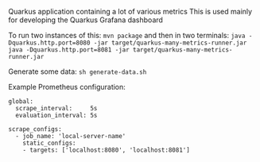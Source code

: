 Quarkus application containing a lot of various metrics
This is used mainly for developing the Quarkus Grafana dashboard

To run two instances of this:
`mvn package`
and then in two terminals:
`java -Dquarkus.http.port=8080 -jar target/quarkus-many-metrics-runner.jar`
`java -Dquarkus.http.port=8081 -jar target/quarkus-many-metrics-runner.jar`

Generate some data:
`sh generate-data.sh`

Example Prometheus configuration:
```
global:
  scrape_interval:     5s
  evaluation_interval: 5s

scrape_configs:                                                                 
  - job_name: 'local-server-name'
    static_configs:
    - targets: ['localhost:8080', 'localhost:8081']
```